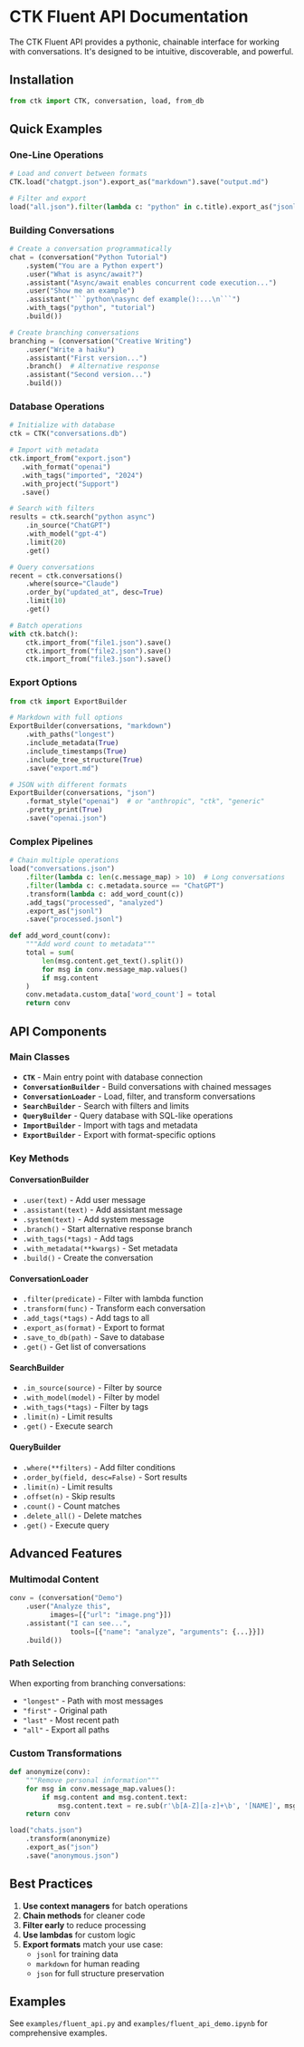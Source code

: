 # CTK Fluent API Documentation

The CTK Fluent API provides a pythonic, chainable interface for working with conversations. It's designed to be intuitive, discoverable, and powerful.

## Installation

```python
from ctk import CTK, conversation, load, from_db
```

## Quick Examples

### One-Line Operations

```python
# Load and convert between formats
CTK.load("chatgpt.json").export_as("markdown").save("output.md")

# Filter and export
load("all.json").filter(lambda c: "python" in c.title).export_as("jsonl").save("python.jsonl")
```

### Building Conversations

```python
# Create a conversation programmatically
chat = (conversation("Python Tutorial")
    .system("You are a Python expert")
    .user("What is async/await?")
    .assistant("Async/await enables concurrent code execution...")
    .user("Show me an example")
    .assistant("```python\nasync def example():...\n```")
    .with_tags("python", "tutorial")
    .build())

# Create branching conversations
branching = (conversation("Creative Writing")
    .user("Write a haiku")
    .assistant("First version...")
    .branch()  # Alternative response
    .assistant("Second version...")
    .build())
```

### Database Operations

```python
# Initialize with database
ctk = CTK("conversations.db")

# Import with metadata
ctk.import_from("export.json")
   .with_format("openai")
   .with_tags("imported", "2024")
   .with_project("Support")
   .save()

# Search with filters
results = ctk.search("python async")
    .in_source("ChatGPT")
    .with_model("gpt-4")
    .limit(20)
    .get()

# Query conversations
recent = ctk.conversations()
    .where(source="Claude")
    .order_by("updated_at", desc=True)
    .limit(10)
    .get()

# Batch operations
with ctk.batch():
    ctk.import_from("file1.json").save()
    ctk.import_from("file2.json").save()
    ctk.import_from("file3.json").save()
```

### Export Options

```python
from ctk import ExportBuilder

# Markdown with full options
ExportBuilder(conversations, "markdown")
    .with_paths("longest")
    .include_metadata(True)
    .include_timestamps(True)
    .include_tree_structure(True)
    .save("export.md")

# JSON with different formats
ExportBuilder(conversations, "json")
    .format_style("openai")  # or "anthropic", "ctk", "generic"
    .pretty_print(True)
    .save("openai.json")
```

### Complex Pipelines

```python
# Chain multiple operations
load("conversations.json")
    .filter(lambda c: len(c.message_map) > 10)  # Long conversations
    .filter(lambda c: c.metadata.source == "ChatGPT")
    .transform(lambda c: add_word_count(c))
    .add_tags("processed", "analyzed")
    .export_as("jsonl")
    .save("processed.jsonl")

def add_word_count(conv):
    """Add word count to metadata"""
    total = sum(
        len(msg.content.get_text().split())
        for msg in conv.message_map.values()
        if msg.content
    )
    conv.metadata.custom_data['word_count'] = total
    return conv
```

## API Components

### Main Classes

- **`CTK`** - Main entry point with database connection
- **`ConversationBuilder`** - Build conversations with chained messages
- **`ConversationLoader`** - Load, filter, and transform conversations
- **`SearchBuilder`** - Search with filters and limits
- **`QueryBuilder`** - Query database with SQL-like operations
- **`ImportBuilder`** - Import with tags and metadata
- **`ExportBuilder`** - Export with format-specific options

### Key Methods

#### ConversationBuilder
- `.user(text)` - Add user message
- `.assistant(text)` - Add assistant message
- `.system(text)` - Add system message
- `.branch()` - Start alternative response branch
- `.with_tags(*tags)` - Add tags
- `.with_metadata(**kwargs)` - Set metadata
- `.build()` - Create the conversation

#### ConversationLoader
- `.filter(predicate)` - Filter with lambda function
- `.transform(func)` - Transform each conversation
- `.add_tags(*tags)` - Add tags to all
- `.export_as(format)` - Export to format
- `.save_to_db(path)` - Save to database
- `.get()` - Get list of conversations

#### SearchBuilder
- `.in_source(source)` - Filter by source
- `.with_model(model)` - Filter by model
- `.with_tags(*tags)` - Filter by tags
- `.limit(n)` - Limit results
- `.get()` - Execute search

#### QueryBuilder
- `.where(**filters)` - Add filter conditions
- `.order_by(field, desc=False)` - Sort results
- `.limit(n)` - Limit results
- `.offset(n)` - Skip results
- `.count()` - Count matches
- `.delete_all()` - Delete matches
- `.get()` - Execute query

## Advanced Features

### Multimodal Content

```python
conv = (conversation("Demo")
    .user("Analyze this",
          images=[{"url": "image.png"}])
    .assistant("I can see...",
               tools=[{"name": "analyze", "arguments": {...}}])
    .build())
```

### Path Selection

When exporting from branching conversations:
- `"longest"` - Path with most messages
- `"first"` - Original path
- `"last"` - Most recent path
- `"all"` - Export all paths

### Custom Transformations

```python
def anonymize(conv):
    """Remove personal information"""
    for msg in conv.message_map.values():
        if msg.content and msg.content.text:
            msg.content.text = re.sub(r'\b[A-Z][a-z]+\b', '[NAME]', msg.content.text)
    return conv

load("chats.json")
    .transform(anonymize)
    .export_as("json")
    .save("anonymous.json")
```

## Best Practices

1. **Use context managers** for batch operations
2. **Chain methods** for cleaner code
3. **Filter early** to reduce processing
4. **Use lambdas** for custom logic
5. **Export formats** match your use case:
   - `jsonl` for training data
   - `markdown` for human reading
   - `json` for full structure preservation

## Examples

See `examples/fluent_api.py` and `examples/fluent_api_demo.ipynb` for comprehensive examples.